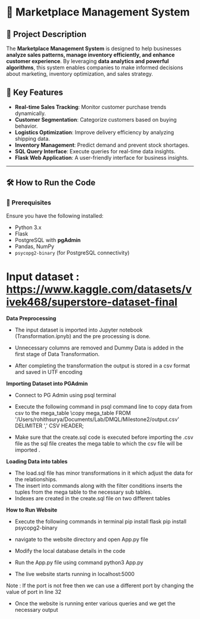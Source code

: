 # 🛒 Marketplace Management System

## 📌 Project Description
The **Marketplace Management System** is designed to help businesses **analyze sales patterns, manage inventory efficiently, and enhance customer experience**. By leveraging **data analytics and powerful algorithms**, this system enables companies to make informed decisions about marketing, inventory optimization, and sales strategy.

## 🎯 Key Features
- **Real-time Sales Tracking**: Monitor customer purchase trends dynamically.
- **Customer Segmentation**: Categorize customers based on buying behavior.
- **Logistics Optimization**: Improve delivery efficiency by analyzing shipping data.
- **Inventory Management**: Predict demand and prevent stock shortages.
- **SQL Query Interface**: Execute queries for real-time data insights.
- **Flask Web Application**: A user-friendly interface for business insights.

---

## 🛠️ How to Run the Code

### 🔹 Prerequisites
Ensure you have the following installed:
- Python 3.x
- Flask
- PostgreSQL with **pgAdmin**
- Pandas, NumPy
- `psycopg2-binary` (for PostgreSQL connectivity)

# Input dataset : https://www.kaggle.com/datasets/vivek468/superstore-dataset-final

**Data Preprocessing**
 - The input dataset is imported into Jupyter notebook (Transformation.ipnyb) and the pre 	         processing is done.

 - Unnecessary columns are removed and Dummy Data is added in the first stage of Data Transformation.

 - After completing the transformation the output is stored in a csv format and saved in UTF encoding


**Importing Dataset into PGAdmin**
 - Connect to PG Admin using psql terminal

 - Execute the following command in psql command line to copy data from csv to the mega_table
   \copy mega_table FROM '/Users/rohithsurya/Documents/Lab/DMQL/Milestone2/output.csv' DELIMITER   ',' CSV HEADER;

 - Make sure that the create.sql code is executed before importing the .csv file as the sql file creates the mega table to which the csv file will be imported .

**Loading Data into tables**
 - The load.sql file has minor transformations in it which adjust the data for the relationships.
 - The insert into commands along with the filter conditions inserts the tuples from the mega table to the necessary sub tables.
 - Indexes are created in the create.sql file on two different tables

**How to Run Website**

 - Execute the following commands in terminal
 	pip install flask
	pip install psycopg2-binary

 - navigate to the website directory and open App.py file
 - Modify the local database details in the code
 - Run the App.py file using command python3 App.py
 - The live website starts running in localhost:5000
   
 Note : If the port is not free then we can use a different port by changing the value of port in line 32

- Once the website is running enter various queries and we get the necessary output
